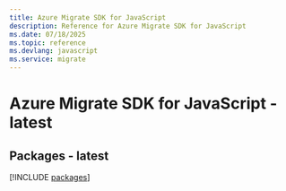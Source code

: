 ```yaml
---
title: Azure Migrate SDK for JavaScript
description: Reference for Azure Migrate SDK for JavaScript
ms.date: 07/18/2025
ms.topic: reference
ms.devlang: javascript
ms.service: migrate
---
```

# Azure Migrate SDK for JavaScript - latest
## Packages - latest
[!INCLUDE [packages](migrate-index.md)]